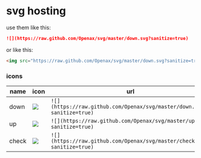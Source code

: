 # svg hosting

use them like this:

```markdown
![](https://raw.github.com/Openax/svg/master/down.svg?sanitize=true)
```

or like this:

```markdown
<img src="https://raw.github.com/Openax/svg/master/down.svg?sanitize=true"/>
```

### icons
name|icon|url
-|-|-
down | <img src="https://raw.github.com/Openax/svg/master/down.svg?sanitize=true"/>|`![](https://raw.github.com/Openax/svg/master/down.svg?sanitize=true)`
up|<img src="https://raw.github.com/Openax/svg/master/up.svg?sanitize=true"/>|`![](https://raw.github.com/Openax/svg/master/up.svg?sanitize=true)`
check|<img src="https://raw.github.com/Openax/svg/master/check.svg?sanitize=true"/>|`![](https://raw.github.com/Openax/svg/master/check.svg?sanitize=true)`
